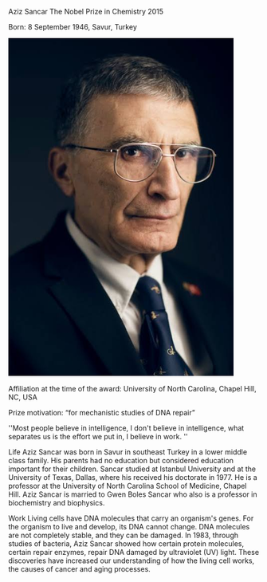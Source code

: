Aziz Sancar
The Nobel Prize in Chemistry 2015

Born: 8 September 1946, Savur, Turkey

<img src="./Aziz Sancar.jpeg" />

Affiliation at the time of the award: University of North Carolina, Chapel Hill, NC, USA

Prize motivation: “for mechanistic studies of DNA repair”

''Most people believe in intelligence, I don't believe in intelligence, what separates us is the effort we put in, I believe in work. ''

Life
Aziz Sancar was born in Savur in southeast Turkey in a lower middle class family. His parents had no education but considered education important for their children. Sancar studied at Istanbul University and at the University of Texas, Dallas, where his received his doctorate in 1977. He is a professor at the University of North Carolina School of Medicine, Chapel Hill. Aziz Sancar is married to Gwen Boles Sancar who also is a professor in biochemistry and biophysics.

Work
Living cells have DNA molecules that carry an organism's genes. For the organism to live and develop, its DNA cannot change. DNA molecules are not completely stable, and they can be damaged. In 1983, through studies of bacteria, Aziz Sancar showed how certain protein molecules, certain repair enzymes, repair DNA damaged by ultraviolet (UV) light. These discoveries have increased our understanding of how the living cell works, the causes of cancer and aging processes.
